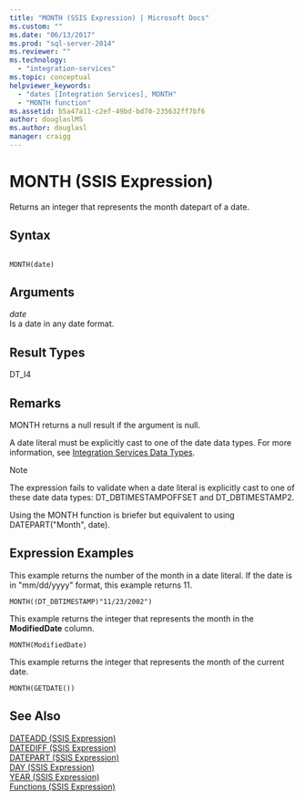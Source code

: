 ```yaml
---
title: "MONTH (SSIS Expression) | Microsoft Docs"
ms.custom: ""
ms.date: "06/13/2017"
ms.prod: "sql-server-2014"
ms.reviewer: ""
ms.technology: 
  - "integration-services"
ms.topic: conceptual
helpviewer_keywords: 
  - "dates [Integration Services], MONTH"
  - "MONTH function"
ms.assetid: b5a47a11-c2ef-49bd-bd70-235632ff7bf6
author: douglaslMS
ms.author: douglasl
manager: craigg
---
```

# MONTH (SSIS Expression)
  Returns an integer that represents the month datepart of a date.  
  
## Syntax  
  
```  
  
MONTH(date)  
```  
  
## Arguments  
 *date*  
 Is a date in any date format.  
  
## Result Types  
 DT_I4  
  
## Remarks  
 MONTH returns a null result if the argument is null.  
  
 A date literal must be explicitly cast to one of the date data types. For more information, see [Integration Services Data Types](../data-flow/integration-services-data-types.md).  
  
> [!NOTE]  
>  The expression fails to validate when a date literal is explicitly cast to one of these date data types: DT_DBTIMESTAMPOFFSET and DT_DBTIMESTAMP2.  
  
 Using the MONTH function is briefer but equivalent to using DATEPART("Month", date).  
  
## Expression Examples  
 This example returns the number of the month in a date literal. If the date is in "mm/dd/yyyy" format, this example returns 11.  
  
```  
MONTH((DT_DBTIMESTAMP)"11/23/2002")  
```  
  
 This example returns the integer that represents the month in the **ModifiedDate** column.  
  
```  
MONTH(ModifiedDate)  
```  
  
 This example returns the integer that represents the month of the current date.  
  
```  
MONTH(GETDATE())  
```  
  
## See Also  
 [DATEADD &#40;SSIS Expression&#41;](dateadd-ssis-expression.md)   
 [DATEDIFF &#40;SSIS Expression&#41;](datediff-ssis-expression.md)   
 [DATEPART &#40;SSIS Expression&#41;](datepart-ssis-expression.md)   
 [DAY &#40;SSIS Expression&#41;](day-ssis-expression.md)   
 [YEAR &#40;SSIS Expression&#41;](year-ssis-expression.md)   
 [Functions &#40;SSIS Expression&#41;](functions-ssis-expression.md)  
  
  
